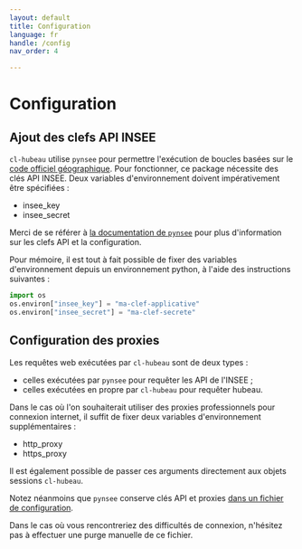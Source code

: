 ```yaml
---
layout: default
title: Configuration
language: fr
handle: /config
nav_order: 4

---
```

# Configuration

## Ajout des clefs API INSEE

`cl-hubeau` utilise `pynsee` pour permettre l'exécution de boucles basées sur le
[code officiel géographique](https://www.insee.fr/fr/information/2560452).
Pour fonctionner, ce package nécessite des clés API INSEE.
Deux variables d'environnement doivent impérativement être spécifiées :

* insee_key
* insee_secret

Merci de se référer à 
[la documentation de `pynsee`](https://pynsee.readthedocs.io/en/latest/api_subscription.html)
pour plus d'information sur les clefs API et la configuration.

Pour mémoire, il est tout à fait possible de fixer des variables d'environnement
depuis un environnement python, à l'aide des instructions suivantes :

```python
import os
os.environ["insee_key"] = "ma-clef-applicative"
os.environ["insee_secret"] = "ma-clef-secrete"
```
## Configuration des proxies

Les requêtes web exécutées par  `cl-hubeau` sont de deux types :

* celles exécutées par `pynsee` pour requêter les API de l'INSEE ;
* celles exécutées en propre par `cl-hubeau` pour requêter hubeau.

Dans le cas où l'on souhaiterait utiliser des proxies professionnels 
pour connexion internet, il suffit de fixer deux variables d'environnement
supplémentaires :

* http_proxy
* https_proxy

Il est également possible de passer ces arguments directement aux objets sessions
`cl-hubeau`.

Notez néanmoins que `pynsee` conserve clés API et proxies 
[dans un fichier de configuration](https://github.com/InseeFrLab/pynsee/blob/0ba3e2e5b753c5c032f2b53d7fc042e995bbef04/pynsee/utils/init_conn.py#L55).

Dans le cas où vous rencontreriez des difficultés de connexion, n'hésitez pas
à effectuer une purge manuelle de ce fichier.